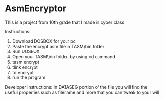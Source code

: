 # AsmEncryptor
This is a project from 10th grade that I made in cyber class

Instructions:
1. Download DOSBOX for your pc
2. Paste the encrypt.asm file in TASM\bin folder
3. Run DOSBOX
4. Open your TASM\bin folder, by using cd command
5. tasm encrypt
6. tlink encrypt
7. td encrypt
8. run the program

Developer Instructions:
In DATASEG portion of the file you will find the useful properties such as filename and more that you can tweak to your will
